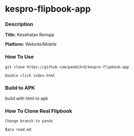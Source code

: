 # kespro-flipbook-app

### Description
**Title:** Kesehatan Remaja 

**Platform:** Website/Mobile

### **How To Use**
```
git clone https://github.com/pandz3rd/kespro-flipbook-app
```
```
Double click index.html
```
### **Build to APK**
build with html to apk


### **How To Clone Real Flipbook**

```
Change branch to pandz
```

```
Baca read.md
```
